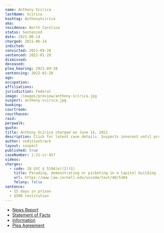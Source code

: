 ```yaml
---
name: Anthony Scirica
lastName: Scirica
hashtag: AnthonyScirica
aka:
residence: North Carolina
status: Sentenced
date: 2021-06-14
charged: 2021-06-14
indicted:
convicted: 2021-09-28
sentenced: 2022-01-20
dismissed:
deceased:
plea_hearing: 2021-09-28
sentencing: 2022-01-20
age:
occupation:
affiliations:
jurisdiction: Federal
image: /images/preview/anthony-scirica.jpg
suspect: anthony-scirica.jpg
booking:
courtroom:
courthouse:
raid:
perpwalk:
quote:
title: Anthony Scirica charged on June 14, 2021
description: Click for latest case details. Suspects innocent until proven guilty.
author: seditiontrack
layout: suspect
published: true
caseNumber: 1:21-cr-457
videos:
charges:
  - code: 18 USC § 5104(e)(2)(G)
    title: Parading, demonstrating or picketing in a Capitol building
    url: https://www.law.cornell.edu/uscode/text/40/5104
    felony: false
sentence:
  - 15 days in prison
  - $500 restitution
---
```


- [News Report](https://www.newsweek.com/capitol-rioter-anthony-scirica-charged-after-friend-snapchats-about-him-tv-1601370)
- [Statement of Facts](https://www.justice.gov/usao-dc/case-multi-defendant/file/1438301/download)
- [Information](https://www.justice.gov/usao-dc/case-multi-defendant/file/1413476/download)
- [Plea Agreement](https://www.justice.gov/usao-dc/case-multi-defendant/file/1438296/download)
